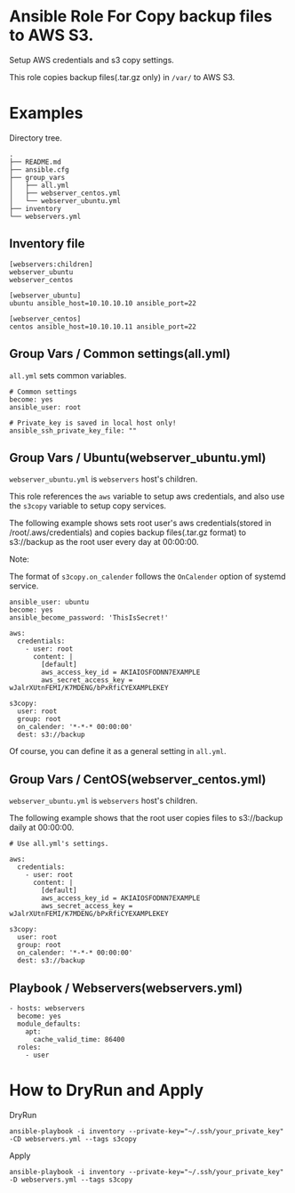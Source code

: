 # Ansible Role For Copy backup files to AWS S3.

Setup AWS credentials and s3 copy settings.

This role copies backup files(.tar.gz only) in `/var/` to AWS S3.

# Examples

Directory tree.

```
.
├── README.md
├── ansible.cfg
├── group_vars
│   ├── all.yml
│   ├── webserver_centos.yml
│   └── webserver_ubuntu.yml
├── inventory
└── webservers.yml
```

## Inventory file

```
[webservers:children]
webserver_ubuntu
webserver_centos

[webserver_ubuntu]
ubuntu ansible_host=10.10.10.10 ansible_port=22

[webserver_centos]
centos ansible_host=10.10.10.11 ansible_port=22
```

## Group Vars / Common settings(all.yml)

`all.yml` sets common variables.

```
# Common settings
become: yes
ansible_user: root

# Private_key is saved in local host only!
ansible_ssh_private_key_file: ""
```

## Group Vars / Ubuntu(webserver_ubuntu.yml)

`webserver_ubuntu.yml` is `webservers` host's children.

This role references the `aws` variable to setup aws credentials,
and also use the `s3copy` variable to setup copy services.

The following example shows sets root user's aws credentials(stored in /root/.aws/credentials) and
copies backup files(.tar.gz format) to s3://backup as the root user every day at 00:00:00.

Note:

The format of `s3copy.on_calender` follows the `OnCalender` option of systemd service.

```
ansible_user: ubuntu
become: yes
ansible_become_password: 'ThisIsSecret!'

aws:
  credentials:
    - user: root
      content: |
        [default]
        aws_access_key_id = AKIAIOSFODNN7EXAMPLE
        aws_secret_access_key = wJalrXUtnFEMI/K7MDENG/bPxRfiCYEXAMPLEKEY

s3copy:
  user: root
  group: root
  on_calender: '*-*-* 00:00:00'
  dest: s3://backup
```

Of course, you can define it as a general setting in `all.yml`.

## Group Vars / CentOS(webserver_centos.yml)

`webserver_ubuntu.yml` is `webservers` host's children.

The following example shows that the root user copies files to s3://backup daily at 00:00:00.

```
# Use all.yml's settings.

aws:
  credentials:
    - user: root
      content: |
        [default]
        aws_access_key_id = AKIAIOSFODNN7EXAMPLE
        aws_secret_access_key = wJalrXUtnFEMI/K7MDENG/bPxRfiCYEXAMPLEKEY

s3copy:
  user: root
  group: root
  on_calender: '*-*-* 00:00:00'
  dest: s3://backup
```

## Playbook / Webservers(webservers.yml)

```
- hosts: webservers
  become: yes
  module_defaults:
    apt:
      cache_valid_time: 86400
  roles:
    - user
```

# How to DryRun and Apply

DryRun

```
ansible-playbook -i inventory --private-key="~/.ssh/your_private_key" -CD webservers.yml --tags s3copy
```

Apply

```
ansible-playbook -i inventory --private-key="~/.ssh/your_private_key" -D webservers.yml --tags s3copy
```
